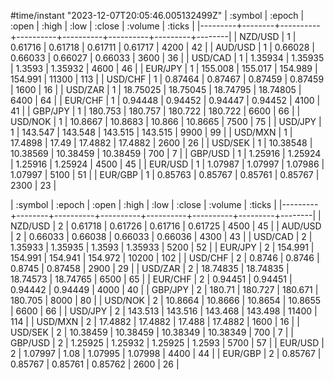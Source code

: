 
#time/instant "2023-12-07T20:05:46.005132499Z"
| :symbol | :epoch |    :open |    :high |     :low |   :close | :volume | :ticks |
|---------+--------+----------+----------+----------+----------+---------+--------|
| NZD/USD |      1 |  0.61716 |  0.61718 |  0.61711 |  0.61717 |    4200 |     42 |
| AUD/USD |      1 |  0.66028 |  0.66033 |  0.66027 |  0.66033 |    3600 |     36 |
| USD/CAD |      1 |  1.35934 |  1.35935 |   1.3593 |  1.35932 |    4600 |     46 |
| EUR/JPY |      1 |  155.008 |  155.017 |  154.989 |  154.991 |   11300 |    113 |
| USD/CHF |      1 |  0.87464 |  0.87467 |  0.87459 |  0.87459 |    1600 |     16 |
| USD/ZAR |      1 | 18.75025 | 18.75045 | 18.74795 | 18.74805 |    6400 |     64 |
| EUR/CHF |      1 |  0.94448 |  0.94452 |  0.94447 |  0.94452 |    4100 |     41 |
| GBP/JPY |      1 |  180.753 |  180.757 |  180.722 |  180.722 |    6600 |     66 |
| USD/NOK |      1 |  10.8667 |  10.8683 |   10.866 |  10.8665 |    7500 |     75 |
| USD/JPY |      1 |  143.547 |  143.548 |  143.515 |  143.515 |    9900 |     99 |
| USD/MXN |      1 |  17.4898 |    17.49 |  17.4882 |  17.4882 |    2600 |     26 |
| USD/SEK |      1 | 10.38548 | 10.38569 | 10.38459 | 10.38459 |     700 |      7 |
| GBP/USD |      1 |  1.25916 |  1.25924 |  1.25916 |  1.25924 |    4500 |     45 |
| EUR/USD |      1 |  1.07987 |  1.07997 |  1.07986 |  1.07997 |    5100 |     51 |
| EUR/GBP |      1 |  0.85763 |  0.85767 |  0.85761 |  0.85767 |    2300 |     23 |

| :symbol | :epoch |    :open |    :high |     :low |   :close | :volume | :ticks |
|---------+--------+----------+----------+----------+----------+---------+--------|
| NZD/USD |      2 |  0.61718 |  0.61726 |  0.61716 |  0.61725 |    4500 |     45 |
| AUD/USD |      2 |  0.66033 |  0.66038 |  0.66033 |  0.66036 |    4300 |     43 |
| USD/CAD |      2 |  1.35933 |  1.35935 |   1.3593 |  1.35933 |    5200 |     52 |
| EUR/JPY |      2 |  154.991 |  154.991 |  154.941 |  154.972 |   10200 |    102 |
| USD/CHF |      2 |   0.8746 |   0.8746 |   0.8745 |  0.87458 |    2900 |     29 |
| USD/ZAR |      2 | 18.74835 | 18.74835 | 18.74573 | 18.74765 |    6500 |     65 |
| EUR/CHF |      2 |  0.94451 |  0.94451 |  0.94442 |  0.94449 |    4000 |     40 |
| GBP/JPY |      2 |   180.71 |  180.727 |  180.671 |  180.705 |    8000 |     80 |
| USD/NOK |      2 |  10.8664 |  10.8666 |  10.8654 |  10.8655 |    6600 |     66 |
| USD/JPY |      2 |  143.513 |  143.516 |  143.468 |  143.498 |   11400 |    114 |
| USD/MXN |      2 |  17.4882 |  17.4882 |   17.488 |  17.4882 |    1600 |     16 |
| USD/SEK |      2 | 10.38459 | 10.38459 | 10.38349 | 10.38349 |     700 |      7 |
| GBP/USD |      2 |  1.25925 |  1.25932 |  1.25925 |   1.2593 |    5700 |     57 |
| EUR/USD |      2 |  1.07997 |     1.08 |  1.07995 |  1.07998 |    4400 |     44 |
| EUR/GBP |      2 |  0.85767 |  0.85767 |  0.85761 |  0.85762 |    2600 |     26 |
